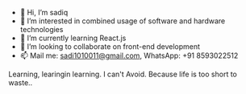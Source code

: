 - 👋 Hi, I’m sadiq
- 👀 I’m interested in combined usage of software and hardware technologies
- 🌱 I’m currently learning React.js
- 💞️ I’m looking to collaborate on front-end development
- 📫 Mail me: sadi1010011@gmail.com, WhatsApp: +91 8593022512

Learning, learingin learning. I can't Avoid.
Because life is too short to waste..

<!---
sadi-1010011/sadi-1010011 is a ✨ special ✨ repository because its `README.md` (this file) appears on your GitHub profile.
You can click the Preview link to take a look at your changes.
--->

